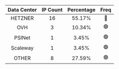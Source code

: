 | Data Center | IP Count | Percentage | Freq |
|:------------:|:--------:|:-----------:|:-----:|
| HETZNER | 16 | 55.17% | 🔴 |
| OVH | 3 | 10.34% | 🟢 |
| PSINet | 1 | 3.45% | 🟢 |
| Scaleway | 1 | 3.45% | 🟢 |
| OTHER | 8 | 27.59% | 🟢 |